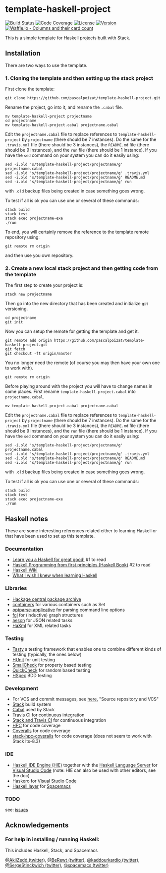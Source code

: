 # template-haskell-project

[![Build Status](https://img.shields.io/travis/pascalpoizat/template-haskell-project/master.svg?style=flat-square)](https://travis-ci.org/pascalpoizat/template-haskell-project)
[![Code Coverage](https://img.shields.io/coveralls/pascalpoizat/template-haskell-project/master.svg?style=flat-square)](https://coveralls.io/github/pascalpoizat/template-haskell-project)
[![License](https://img.shields.io/github/license/pascalpoizat/template-haskell-project.svg?style=flat-square)](LICENSE)
[![Version](https://img.shields.io/github/tag/pascalpoizat/template-haskell-project.svg?label=version&style=flat-square)](build.gradle)<br/>
[![Waffle.io - Columns and their card count](https://badge.waffle.io/pascalpoizat/template-haskell-project.svg?columns=all)](https://waffle.io/pascalpoizat/template-haskell-project)

<!--
[![Version](https://img.shields.io/hackage/v/template-haskell-project.svg?label=version&amp;style=flat-square)](https://hackage.haskell.org/package/template-haskell-project)
-->

This is a simple template for Haskell projects built with Stack.

## Installation

There are two ways to use the template.

### 1. Cloning the template and then setting up the stack project

First clone the template:

```
git clone https://github.com/pascalpoizat/template-haskell-project.git
```

Rename the project, go into it, and rename the `.cabal` file.

```
mv template-haskell-project projectname
cd projectname
mv template-haskell-project.cabal projectname.cabal
```

Edit the `projectname.cabal` file to replace references to `template-haskell-project` by `projectname`
(there should be 7 instances). 
Do the same for the `.travis.yml` file (there should be 3 instances),
the `README.md` file (there should be 9 instances), and
the `run` file (there should be 1 instance). If you have the `sed` command on your system you can do it easily using:

```
sed -i.old 's/template-haskell-project/projectname/g' projectname.cabal
sed -i.old 's/template-haskell-project/projectname/g' .travis.yml
sed -i.old 's/template-haskell-project/projectname/g' README.md
sed -i.old 's/template-haskell-project/projectname/g' run
```

with `.old` backup files being created in case something goes wrong.

To test if all is ok you can use one or several of these commands:

```
stack build
stack test
stack exec projectname-exe
./run
```

To end, you will certainly remove the reference to the template remote repository using:

```
git remote rm origin
```

and then use you own repository.

### 2. Create a new local stack project and then getting code from the template

The first step to create your project is:

```
stack new projectname
```

Then go into the new directory that has been created and initialize `git` versioning.

```
cd projectname
git init
```

Now you can setup the remote for getting the template and get it.

```
git remote add origin https://github.com/pascalpoizat/template-haskell-project.git
git fetch
git checkout -ft origin/master
```

You no longer need the remote (of course you may then have your own one to work with).

```
git remote rm origin
```

Before playing around with the project you will have to change names in some places.
First rename `template-haskell-project.cabal` into `projectname.cabal`.

```
mv template-haskell-project.cabal projectname.cabal
```

Edit the `projectname.cabal` file to replace references to `template-haskell-project` by `projectname`
(there should be 7 instances). 
Do the same for the `.travis.yml` file (there should be 3 instances),
the `README.md` file (there should be 9 instances), and
the `run` file (there should be 1 instance). If you have the `sed` command on your system you can do it easily using:

```
sed -i.old 's/template-haskell-project/projectname/g' projectname.cabal
sed -i.old 's/template-haskell-project/projectname/g' .travis.yml
sed -i.old 's/template-haskell-project/projectname/g' README.md
sed -i.old 's/template-haskell-project/projectname/g' run
```

with `.old` backup files being created in case something goes wrong.

To test if all is ok you can use one or several of these commands:

```
stack build
stack test
stack exec projectname-exe
./run
```

## Haskell notes

These are some interesting references related either to learning Haskell or that have been used to set up this template.

### Documentation

- [Learn you a Haskell for great good!](http://learnyouahaskell.com) #1 to read 
- [Haskell Programming from first principles (Haskell Book)](http://haskellbook.com) #2 to read
- [Haskell Wiki](https://wiki.haskell.org/FAQ)
- [What I wish I knew when learning Haskell](http://dev.stephendiehl.com/hask/)

### Libraries

- [Hackage central package archive](https://hackage.haskell.org)
- [containers](https://hackage.haskell.org/package/containers) for various containers such as Set
- [optparse-applicative](http://hackage.haskell.org/package/optparse-applicative) for parsing command line options
- [fgl](http://hackage.haskell.org/package/fgl) for (inductive) graph structures
- [aeson](https://hackage.haskell.org/package/aeson) for JSON related tasks
- [HaXml](https://hackage.haskell.org/package/HaXml) for XML related tasks

### Testing

- [Tasty](http://documentup.com/feuerbach/tasty) a testing framework that enables one to combine different kinds of testing (typically, the ones below)
- [HUnit](https://github.com/hspec/HUnit#readme) for unit testing
- [SmallCheck](https://github.com/feuerbach/smallcheck#readme) for property based testing
- [QuickCheck](https://github.com/nick8325/quickcheck#readme) for random based testing
- [HSpec](http://hspec.github.io) BDD testing

### Development

- For VCS and commit messages, see [here](https://github.com/pascalpoizat/template-java-project/blob/master/README.md), "Source repository and VCS"
- [Stack](https://haskellstack.org/) build system
- [Cabal](https://www.haskell.org/cabal/) used by Stack
- [Travis CI](https://travis-ci.org) for continuous integration
- [Stack and Travis CI](https://docs.haskellstack.org/en/latest/travis_ci/) for continuous integration
- [HPC](https://wiki.haskell.org/Haskell_program_coverage) for code coverage
- [Coveralls](https://coveralls.io) for code coverage
- [stack-hpc-coveralls](https://github.com/rubik/stack-hpc-coveralls) for code coverage (does not seem to work with Stack lts-8.3)

### IDE

- [Haskell IDE Engine (HIE)](https://github.com/haskell/haskell-ide-engine) together with the [Haskell Language Server](https://marketplace.visualstudio.com/items?itemName=alanz.vscode-hie-server) for [Visual Studio Code](https://code.visualstudio.com) (note: HIE can also be used with other editors, see the doc)
- [Haskero](https://gitlab.com/vannnns/haskero/blob/master/README.md) for [Visual Studio Code](https://code.visualstudio.com)
- [Haskell layer](https://github.com/syl20bnr/spacemacs/tree/master/layers/%2Blang/haskell) for [Spacemacs](http://spacemacs.org)

### TODO

see: [issues](https://github.com/pascalpoizat/template-haskell-project/issues)

## Acknowledgements

### For help in installing / running Haskell:

This includes Haskell, Stack, and Spacemacs

[@AkiiZedd (twitter)](https://twitter.com/AkiiZedd),
[@BeRewt (twitter)](https://twitter.com/BeRewt),
[@kaddourkardio (twitter)](https://twitter.com/kaddourkardio), 
[@SergeStinckwich (twitter)](https://twitter.com/SergeStinckwich),
[@spacemacs (twitter)](https://twitter.com/spacemacs)
